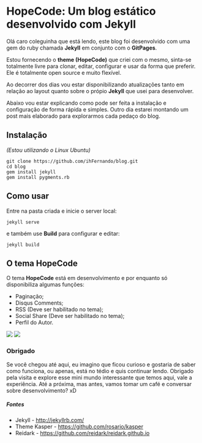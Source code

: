 # HopeCode: Um blog estático desenvolvido com Jekyll

Olá caro coleguinha que está lendo, este blog foi desenvolvido com uma gem do ruby chamada **Jekyll** em conjunto com o **GitPages**.

Estou fornecendo o **theme (HopeCode)** que criei com o mesmo, sinta-se totalmente livre para clonar, editar, configurar e usar da forma que preferir. Ele é totalmente open source e muito flexível.

Ao decorrer dos dias vou estar disponibilizando atualizações tanto em relação ao layout quanto sobre o própio **Jekyll** que usei para desenvolver.

Abaixo vou estar explicando como pode ser feita a instalação e configuração de forma rápida e simples. 
Outro dia estarei montando um post mais elaborado para explorarmos cada pedaço do blog.

## Instalação

*(Estou utilizando o Linux Ubuntu)*


    git clone https://github.com/ihFernando/blog.git
    cd blog
    gem install jekyll
    gem install pygments.rb


## Como usar

Entre na pasta criada e inicie o server local:

	jekyll serve

e também use **Build** para configurar e editar:
	
    jekyll build
    
    
## O tema HopeCode

O tema **HopeCode** está em desenvolvimento e por enquanto só disponibiliza algumas funções:

- Paginação;
- Disqus Comments;
- RSS (Deve ser habilitado no tema);
- Social Share (Deve ser habilitado no tema);
- Perfil do Autor.

<img src="http://i.imgur.com/bIN4DMk.png" />
<img src="http://i.imgur.com/8s5CUeA.png" />

### Obrigado

Se você chegou até aqui, eu imagino que ficou curioso e gostaria de saber como funciona, ou apenas, está no tédio e quis continuar lendo.
Obrigado pela visita e explore esse mini mundo interessante que temos aqui, vale a experiência. Até a próxima, mas antes, vamos tomar um café e conversar sobre desenvolvimento? xD

##### Fontes
* Jekyll - http://jekyllrb.com/
* Theme Kasper - https://github.com/rosario/kasper
* Reidark - https://github.com/reidark/reidark.github.io
